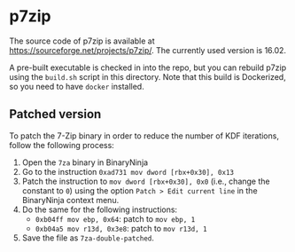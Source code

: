 # p7zip

The source code of p7zip is available at https://sourceforge.net/projects/p7zip/. The currently used version is 16.02.

A pre-built executable is checked in into the repo, but you can rebuild p7zip using the `build.sh` script in this directory. Note that this build is Dockerized, so you need to have `docker` installed.

## Patched version

To patch the 7-Zip binary in order to reduce the number of KDF iterations, follow the following process:
1. Open the `7za` binary in BinaryNinja
2. Go to the instruction `0xad731 mov dword [rbx+0x30], 0x13`
3. Patch the instruction to `mov dword [rbx+0x30], 0x0` (i.e., change the constant to `0`) using the option `Patch > Edit current line` in the BinaryNinja context menu.
4. Do the same for the following instructions:
    - `0xb04ff mov ebp, 0x64`: patch to `mov ebp, 1`
    - `0xb04a5 mov r13d, 0x3e8`: patch to `mov r13d, 1`
5. Save the file as `7za-double-patched`.
